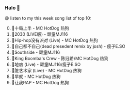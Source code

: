 

### Halo 👋

😄 listen to my this week song list of top 10:

0. 🌈十局上半 - MC HotDog 热狗
1. 🌈2030 (LIVE版) - 顽童MJ116
2. 🌈Hip-hop没有派对 (Live) - MC HotDog 热狗
3. 🌈自己都不自己(dead presedent remix by josh) - 瘦子E.SO
4. 🌈Southside - 顽童MJ116
5. 🌈King Boomba's Crew - 陈冠希/MC HotDog 热狗
6. 🌈地痞 (Live) - 顽童MJ116/瘦子E.SO
7. 🌈脏艺术家 (Live) - MC HotDog 热狗
8. 🌈早就 - MC HotDog 热狗
9. 🌈让我RAP - MC HotDog 热狗

